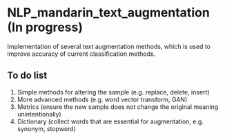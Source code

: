 # NLP_mandarin_text_augmentation (In progress)
Implementation of several text augmentation methods, which is used to improve accuracy of current classification methods.

## To do list
1. Simple methods for altering the sample (e.g. replace, delete, insert)
2. More advanced methods (e.g. word vector transform, GAN)
3. Metrics (ensure the new sample does not change the original meaning unintentionally)
4. Dictionary (collect words that are essential for augmentation, e.g. synonym, stopword)
